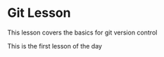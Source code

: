 # Git Lesson 

This lesson covers the basics for git version control

This is the first lesson of the day